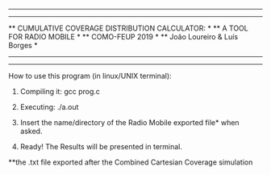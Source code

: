****************************************************
**                                                 *
**   CUMULATIVE COVERAGE DISTRIBUTION CALCULATOR:  *
**             A TOOL FOR RADIO MOBILE             *
**                  COMO-FEUP 2019                 *
**           João Loureiro & Luís Borges           *                
**                                                 *
****************************************************

How to use this program (in linux/UNIX terminal):

1) Compiling it: gcc prog.c

2) Executing: ./a.out

3) Insert the name/directory of the Radio Mobile exported file* when asked.

4) Ready! The Results will be presented in terminal.

**the .txt file exported after the Combined Cartesian Coverage simulation
